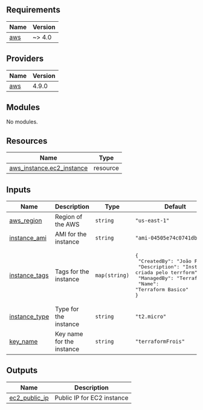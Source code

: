 <!-- BEGIN_TF_DOCS -->
## Requirements

| Name | Version |
|------|---------|
| <a name="requirement_aws"></a> [aws](#requirement\_aws) | ~> 4.0 |

## Providers

| Name | Version |
|------|---------|
| <a name="provider_aws"></a> [aws](#provider\_aws) | 4.9.0 |

## Modules

No modules.

## Resources

| Name | Type |
|------|------|
| [aws_instance.ec2_instance](https://registry.terraform.io/providers/hashicorp/aws/latest/docs/resources/instance) | resource |

## Inputs

| Name | Description | Type | Default | Required |
|------|-------------|------|---------|:--------:|
| <a name="input_aws_region"></a> [aws\_region](#input\_aws\_region) | Region of the AWS | `string` | `"us-east-1"` | no |
| <a name="input_instance_ami"></a> [instance\_ami](#input\_instance\_ami) | AMI for the instance | `string` | `"ami-04505e74c0741db8d"` | no |
| <a name="input_instance_tags"></a> [instance\_tags](#input\_instance\_tags) | Tags for the instance | `map(string)` | <pre>{<br>  "CreatedBy": "João Frois",<br>  "Description": "Instancia criada pelo terrform",<br>  "ManagedBy": "Terraform",<br>  "Name": "Terraform Basico"<br>}</pre> | no |
| <a name="input_instance_type"></a> [instance\_type](#input\_instance\_type) | Type for the instance | `string` | `"t2.micro"` | no |
| <a name="input_key_name"></a> [key\_name](#input\_key\_name) | Key name for the instance | `string` | `"terraformFrois"` | no |

## Outputs

| Name | Description |
|------|-------------|
| <a name="output_ec2_public_ip"></a> [ec2\_public\_ip](#output\_ec2\_public\_ip) | Public IP for EC2 instance |
<!-- END_TF_DOCS -->